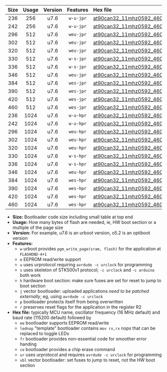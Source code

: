 |Size|Usage|Version|Features|Hex file|
|:-:|:-:|:-:|:-:|:--|
|236|256|u7.6|`w-u-jpr`|[at90can32_11mhz0592_460800bps_ur_vbl.hex](https://raw.githubusercontent.com/stefanrueger/urboot/main/bootloaders/at90can32/fcpu_11mhz0592/460800_bps/at90can32_11mhz0592_460800bps_ur_vbl.hex)|
|242|256|u7.6|`w-u-jpr`|[at90can32_11mhz0592_460800bps_lednop_ur_vbl.hex](https://raw.githubusercontent.com/stefanrueger/urboot/main/bootloaders/at90can32/fcpu_11mhz0592/460800_bps/at90can32_11mhz0592_460800bps_lednop_ur_vbl.hex)|
|296|512|u7.6|`weu-jpr`|[at90can32_11mhz0592_460800bps_ee_ur_vbl.hex](https://raw.githubusercontent.com/stefanrueger/urboot/main/bootloaders/at90can32/fcpu_11mhz0592/460800_bps/at90can32_11mhz0592_460800bps_ee_ur_vbl.hex)|
|302|512|u7.6|`weu-jpr`|[at90can32_11mhz0592_460800bps_ee_lednop_ur_vbl.hex](https://raw.githubusercontent.com/stefanrueger/urboot/main/bootloaders/at90can32/fcpu_11mhz0592/460800_bps/at90can32_11mhz0592_460800bps_ee_lednop_ur_vbl.hex)|
|320|512|u7.6|`weu-jpr`|[at90can32_11mhz0592_460800bps_ee_lednop_fr_ur_vbl.hex](https://raw.githubusercontent.com/stefanrueger/urboot/main/bootloaders/at90can32/fcpu_11mhz0592/460800_bps/at90can32_11mhz0592_460800bps_ee_lednop_fr_ur_vbl.hex)|
|330|512|u7.6|`w-s-jpr`|[at90can32_11mhz0592_460800bps_vbl.hex](https://raw.githubusercontent.com/stefanrueger/urboot/main/bootloaders/at90can32/fcpu_11mhz0592/460800_bps/at90can32_11mhz0592_460800bps_vbl.hex)|
|336|512|u7.6|`w-s-jpr`|[at90can32_11mhz0592_460800bps_lednop_vbl.hex](https://raw.githubusercontent.com/stefanrueger/urboot/main/bootloaders/at90can32/fcpu_11mhz0592/460800_bps/at90can32_11mhz0592_460800bps_lednop_vbl.hex)|
|346|512|u7.6|`weu-jpr`|[at90can32_11mhz0592_460800bps_ee_lednop_fr_ce_ur_vbl.hex](https://raw.githubusercontent.com/stefanrueger/urboot/main/bootloaders/at90can32/fcpu_11mhz0592/460800_bps/at90can32_11mhz0592_460800bps_ee_lednop_fr_ce_ur_vbl.hex)|
|384|512|u7.6|`wes-jpr`|[at90can32_11mhz0592_460800bps_ee_vbl.hex](https://raw.githubusercontent.com/stefanrueger/urboot/main/bootloaders/at90can32/fcpu_11mhz0592/460800_bps/at90can32_11mhz0592_460800bps_ee_vbl.hex)|
|390|512|u7.6|`wes-jpr`|[at90can32_11mhz0592_460800bps_ee_lednop_vbl.hex](https://raw.githubusercontent.com/stefanrueger/urboot/main/bootloaders/at90can32/fcpu_11mhz0592/460800_bps/at90can32_11mhz0592_460800bps_ee_lednop_vbl.hex)|
|420|512|u7.6|`wes-jpr`|[at90can32_11mhz0592_460800bps_ee_lednop_fr_vbl.hex](https://raw.githubusercontent.com/stefanrueger/urboot/main/bootloaders/at90can32/fcpu_11mhz0592/460800_bps/at90can32_11mhz0592_460800bps_ee_lednop_fr_vbl.hex)|
|460|512|u7.6|`wes-jpr`|[at90can32_11mhz0592_460800bps_ee_lednop_fr_ce_vbl.hex](https://raw.githubusercontent.com/stefanrueger/urboot/main/bootloaders/at90can32/fcpu_11mhz0592/460800_bps/at90can32_11mhz0592_460800bps_ee_lednop_fr_ce_vbl.hex)|
|236|1024|u7.6|`w-u-hpr`|[at90can32_11mhz0592_460800bps_ur.hex](https://raw.githubusercontent.com/stefanrueger/urboot/main/bootloaders/at90can32/fcpu_11mhz0592/460800_bps/at90can32_11mhz0592_460800bps_ur.hex)|
|242|1024|u7.6|`w-u-hpr`|[at90can32_11mhz0592_460800bps_lednop_ur.hex](https://raw.githubusercontent.com/stefanrueger/urboot/main/bootloaders/at90can32/fcpu_11mhz0592/460800_bps/at90can32_11mhz0592_460800bps_lednop_ur.hex)|
|296|1024|u7.6|`weu-hpr`|[at90can32_11mhz0592_460800bps_ee_ur.hex](https://raw.githubusercontent.com/stefanrueger/urboot/main/bootloaders/at90can32/fcpu_11mhz0592/460800_bps/at90can32_11mhz0592_460800bps_ee_ur.hex)|
|302|1024|u7.6|`weu-hpr`|[at90can32_11mhz0592_460800bps_ee_lednop_ur.hex](https://raw.githubusercontent.com/stefanrueger/urboot/main/bootloaders/at90can32/fcpu_11mhz0592/460800_bps/at90can32_11mhz0592_460800bps_ee_lednop_ur.hex)|
|320|1024|u7.6|`weu-hpr`|[at90can32_11mhz0592_460800bps_ee_lednop_fr_ur.hex](https://raw.githubusercontent.com/stefanrueger/urboot/main/bootloaders/at90can32/fcpu_11mhz0592/460800_bps/at90can32_11mhz0592_460800bps_ee_lednop_fr_ur.hex)|
|330|1024|u7.6|`w-s-hpr`|[at90can32_11mhz0592_460800bps.hex](https://raw.githubusercontent.com/stefanrueger/urboot/main/bootloaders/at90can32/fcpu_11mhz0592/460800_bps/at90can32_11mhz0592_460800bps.hex)|
|336|1024|u7.6|`w-s-hpr`|[at90can32_11mhz0592_460800bps_lednop.hex](https://raw.githubusercontent.com/stefanrueger/urboot/main/bootloaders/at90can32/fcpu_11mhz0592/460800_bps/at90can32_11mhz0592_460800bps_lednop.hex)|
|346|1024|u7.6|`weu-hpr`|[at90can32_11mhz0592_460800bps_ee_lednop_fr_ce_ur.hex](https://raw.githubusercontent.com/stefanrueger/urboot/main/bootloaders/at90can32/fcpu_11mhz0592/460800_bps/at90can32_11mhz0592_460800bps_ee_lednop_fr_ce_ur.hex)|
|384|1024|u7.6|`wes-hpr`|[at90can32_11mhz0592_460800bps_ee.hex](https://raw.githubusercontent.com/stefanrueger/urboot/main/bootloaders/at90can32/fcpu_11mhz0592/460800_bps/at90can32_11mhz0592_460800bps_ee.hex)|
|390|1024|u7.6|`wes-hpr`|[at90can32_11mhz0592_460800bps_ee_lednop.hex](https://raw.githubusercontent.com/stefanrueger/urboot/main/bootloaders/at90can32/fcpu_11mhz0592/460800_bps/at90can32_11mhz0592_460800bps_ee_lednop.hex)|
|420|1024|u7.6|`wes-hpr`|[at90can32_11mhz0592_460800bps_ee_lednop_fr.hex](https://raw.githubusercontent.com/stefanrueger/urboot/main/bootloaders/at90can32/fcpu_11mhz0592/460800_bps/at90can32_11mhz0592_460800bps_ee_lednop_fr.hex)|
|460|1024|u7.6|`wes-hpr`|[at90can32_11mhz0592_460800bps_ee_lednop_fr_ce.hex](https://raw.githubusercontent.com/stefanrueger/urboot/main/bootloaders/at90can32/fcpu_11mhz0592/460800_bps/at90can32_11mhz0592_460800bps_ee_lednop_fr_ce.hex)|

- **Size:** Bootloader code size including small table at top end
- **Usage:** How many bytes of flash are needed, ie, HW boot section or a multiple of the page size
- **Version:** For example, u7.6 is an urboot version, o5.2 is an optiboot version
- **Features:**
  + `w` urboot provides `pgm_write_page(sram, flash)` for the application at `FLASHEND-4+1`
  + `e` EEPROM read/write support
  + `u` uses urprotocol requiring `avrdude -c urclock` for programming
  + `s` uses skeleton of STK500v1 protocol; `-c urclock` and `-c arduino` both work
  + `h` hardware boot section: make sure fuses are set for reset to jump to boot section
  + `j` vector bootloader: uploaded applications *need to be patched externally*, eg, using `avrdude -c urclock`
  + `p` bootloader protects itself from being overwritten
  + `r` preserves reset flags for the application in the register R2
- **Hex file:** typically MCU name, oscillator frequency (16 MHz default) and baud rate (115200 default) followed by
  + `ee` bootloader supports EEPROM read/write
  + `lednop` "template" bootloader contains `mov rx,rx` nops that can be replaced to toggle LEDs
  + `fr` bootloader provides non-essential code for smoother error handing
  + `ce` bootloader provides a chip erase command
  + `ur` uses urprotocol and requires `avrdude -c urclock` for programming
  + `vbl` vector bootloader: set fuses to jump to reset, not the HW boot section
